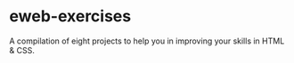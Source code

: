 # eweb-exercises
A compilation of eight projects to help you in improving your skills in HTML & CSS.
